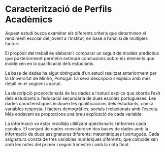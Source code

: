 # Caracterització de Perfils Acadèmics

Aquest estudi busca examinar els diferents criteris que determinen el rendiment escolar del jovent a l'institut, en base a l’anàlisi de múltiples factors.

El propòsit del treball és elaborar i comparar un seguit de models predictius que posteriorment permetin extreure conclusions sobre els elements que incideixen en la qualificació dels estudiants.

La base de dades ha sigut obtinguda d’un estudi realitzat anteriorment per la Universitat de Minho, Portugal. La seva descripció s’explica amb més detall en el següent apartat.

La descripció proporcionada de les dades a l’estudi explica que aborda l’èxit dels estudiants a l’educació secundària de dues escoles portugueses. Les dades característiques inclouen les qualificacions dels estudiants, com a variables resposta, i factors demogràfics, socials i relacionats amb l’escola. Més endavant es proporciona una breu explicació de cada variable.

La informació va estar recollida utilitzant qüestionaris i informes cada escoles. El conjunt de dades consisteix en dos bases de dades amb la informació de dues assignatures diferents: matemàtiques i portugués. Cada asignatura consta de tres variables numèriques diferents, que coincideixen amb les notes del primer i segon trimestre i amb la nota final.
